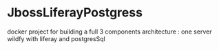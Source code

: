 # JbossLiferayPostgress
docker project for building a full 3 components architecture : one server wildfy with liferay and postgresSql
